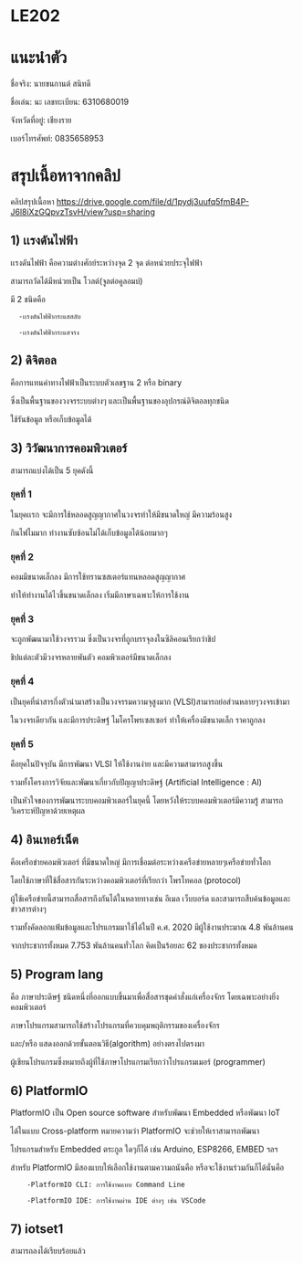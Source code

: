 # LE202
# แนะนำตัว

ชื่อจริง: นายขนกานต์ สนิทดี

ชื่อเล่น: นะ   เลขทะเบียน: 6310680019

จังหวัดที่อยู่: เชียงราย

เบอร์โทรศัพท์: 0835658953
# สรุปเนื้อหาจากคลิป
คลิปสรุปเนื้อหา https://drive.google.com/file/d/1pydj3uufq5fmB4P-J6l8iXzGQpvzTsvH/view?usp=sharing
## 1) เเรงดันไฟฟ้า
  เเรงดันไฟฟ้า คือความต่างศักย์ระหว่างจุด 2 จุด ต่อหน่วยประจุไฟฟ้า
  
  สามารถวัดได้มีหน่วยเป็น โวลต์(จูลต่อคูลอมบ์)
  
  มี 2 ชนิดคือ
  
      -เเรงดันไฟฟ้ากระแสสลับ
      
      -เเรงดันไฟฟ้ากระแสจรง

## 2) ดิจิตอล
คือการแทนค่าทางไฟฟ้าเป็นระบบตัวเลขฐาน 2 หรือ binary

ซึ่งเป็นพื้นฐานของวงจรระบบต่างๆ และเป็นพื้นฐานของอุปกรณ์ดิจิตอลทุกชนิด

ใช้รันข้อมูล หรือเก็บข้อมูลได้

## 3) วิวัฒนาการคอมพิวเตอร์
สามารถแบ่งได้เป็น 5 ยุคดังนี้

### ยุคที่ 1 
ในยุคเเรก จะมีการใช้หลอดสูญญากาศในวงจรทำให้มีขนาดใหญ่ มีความร้อนสูง

กินไฟไมมาก ทำงานซับซ้อนไม่ได้เก็บข้อมูลได้น้อยมากๆ
### ยุคที่ 2
คอมมีขนาดเล็กลง มีการใช้ทรานซสเตอร์แทนหลอดสูญญากาศ

ทำให้ทำงานได้ไวขึ้นขนาดเล็กลง เริ่มมีภาษาเฉพาะให้การใช้งาน
### ยุคที่ 3
จะถูกพัฒนามาใช้วงจรรวม ซึ่งเป็นวงจรที่ถูกบรรจุลงในซิลิคอนเรียกว่าชิป

ชิปแต่ละตัวมีวงจรหลายพันตัว คอมพิวเตอร์มีขนาดเล็กลง
### ยุคที่ 4
เป็นยุคที่นำสารกึ่งตัวนำมาสร้างเป็นวงจรรมความจุสูงมาก (VLSI)สามารถย่อส่วนหลายๆวงจรเข้ามา

ในวงจรเดียวกัน และมีการประดิษฐ์ ไมโครโพรเซสเซอร์ ทำให้เครื่องมีขนาดเล็ก ราคาถูกลง 
### ยุคที่ 5
คือยุคในปัจจุบัน มีการพัฒนา VLSI ให้ใช้งานง่าย และมีความสามารถสูงขึ้น

รวมทั้งโครงการวิจัยและพัฒนาเกี่ยวกับปัญญาประดิษฐ์ (Artificial Intelligence : AI)

เป็นหัวใจของการพัฒนาระบบคอมพิวเตอร์ในยุคนี้ โดยหวังให้ระบบคอมพิวเตอร์มีความรู้ สามารถวิเคราะห์ปัญหาด้วยเหตุผล

## 4) อินเทอร์เน็ต
คือเครือข่ายคอมพิวเตอร์ ที่มีขนาดใหญ่ มีการเชื่อมต่อระหว่างเครือข่ายหลายๆเครือข่ายทั่วโลก

โดยใช้ภาษาที่ใช้สื่อสารกันระหว่างคอมพิวเตอร์ที่เรียกว่า โพรโทคอล (protocol)

ผู้ใช้เครือข่ายนี้สามารถสื่อสารถึงกันได้ในหลายทางเช่น อีเมล เว็บบอร์ด และสามารถสืบค้นข้อมูลและข่าวสารต่างๆ

รวมทั้งคัดลอกแฟ้มข้อมูลและโปรแกรมมาใช้ได้ในปี ค.ศ. 2020 มีผู้ใช้งานประมาณ 4.8 พันล้านคน

จากประชากรทั้งหมด 7.753 พันล้านคนทั่วโลก คิดเป็นร้อยละ 62 ของประชากรทั้งหมด

## 5) Program lang
คือ ภาษาประดิษฐ์ ชนิดหนึ่งที่ออกแบบขึ้นมาเพื่อสื่อสารชุดคำสั่งแก่เครื่องจักร โดยเฉพาะอย่างยิ่งคอมพิวเตอร์

ภาษาโปรแกรมสามารถใช้สร้างโปรแกรมที่ควบคุมพฤติกรรมของเครื่องจักร 

และ/หรือ แสดงออกด้วยขั้นตอนวิธี(algorithm) อย่างตรงไปตรงมา

ผู้เขียนโปรแกรมซึ่งหมายถึงผู้ที่ใช้ภาษาโปรแกรมเรียกว่าโปรแกรมเมอร์ (programmer)

## 6) PlatformIO
PlatformIO เป็น Open source software สําหรับพัฒนา Embedded หรือพัฒนา IoT

ได้ในแบบ Cross-platform หมายความว่า PlatformIO จะช่วยให้เราสามารถพัฒนา

โปรแกรมสําหรับ Embedded ตระกูล ใดๆก็ได้ เช่น Arduino, ESP8266, EMBED ฯลฯ

สําหรับ PlatformIO มีสองแบบให้เลือกใช้งานตามความถนันคือ หรือจะใช้งานร่วมกันก็ได้นั่นคือ

        -PlatformIO CLI: การใช้งานแบบ Command Line

        -PlatformIO IDE: การใช้งานผ่าน IDE ต่างๆ เช่น VSCode
        
## 7) iotset1
สามารถลงได้เรียบร้อยแล้ว

